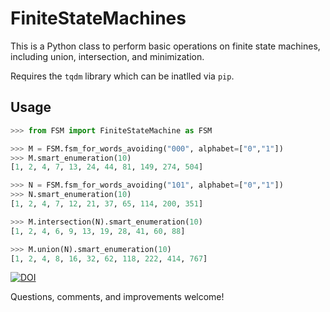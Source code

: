 # FiniteStateMachines

This is a Python class to perform basic operations on finite state machines,
including union, intersection, and minimization.

Requires the `tqdm` library which can be inatlled via `pip`.

## Usage
```python
>>> from FSM import FiniteStateMachine as FSM

>>> M = FSM.fsm_for_words_avoiding("000", alphabet=["0","1"])
>>> M.smart_enumeration(10)
[1, 2, 4, 7, 13, 24, 44, 81, 149, 274, 504]

>>> N = FSM.fsm_for_words_avoiding("101", alphabet=["0","1"])
>>> N.smart_enumeration(10)
[1, 2, 4, 7, 12, 21, 37, 65, 114, 200, 351]

>>> M.intersection(N).smart_enumeration(10)
[1, 2, 4, 6, 9, 13, 19, 28, 41, 60, 88]

>>> M.union(N).smart_enumeration(10)
[1, 2, 4, 8, 16, 32, 62, 118, 222, 414, 767]
```

[![DOI](https://zenodo.org/badge/330728356.svg)](https://zenodo.org/badge/latestdoi/330728356)

Questions, comments, and improvements welcome!

